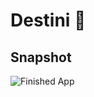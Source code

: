 # Destini 🤔

## Snapshot

![Finished App](https://github.com/londonappbrewery/Images/blob/master/Destini.gif)
